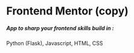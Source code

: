 # Frontend Mentor (copy)

<h5>App to sharp your frontend skills build in :</h2>


<p>Python (Flask), Javascript, HTML, CSS</p>